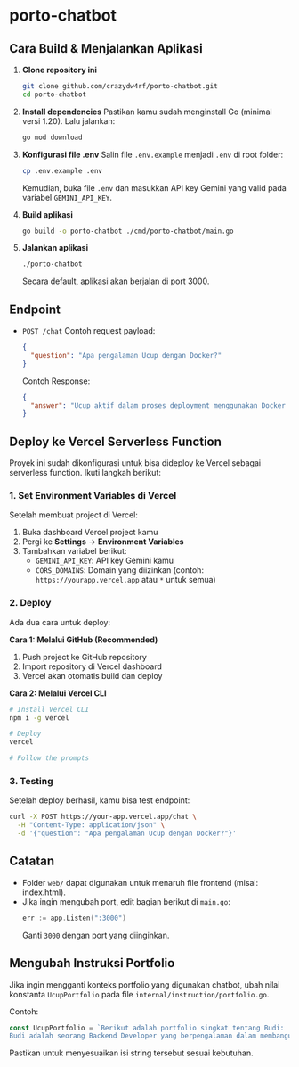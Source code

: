 # porto-chatbot

## Cara Build & Menjalankan Aplikasi

1. **Clone repository ini**
   ```bash
   git clone github.com/crazydw4rf/porto-chatbot.git
   cd porto-chatbot
   ```

2. **Install dependencies**
   Pastikan kamu sudah menginstall Go (minimal versi 1.20).
   Lalu jalankan:
   ```bash
   go mod download
   ```

3. **Konfigurasi file .env**
   Salin file `.env.example` menjadi `.env` di root folder:
   ```bash
   cp .env.example .env
   ```
    Kemudian, buka file `.env` dan masukkan API key Gemini yang valid pada variabel `GEMINI_API_KEY`.

4. **Build aplikasi**
   ```bash
   go build -o porto-chatbot ./cmd/porto-chatbot/main.go
   ```

5. **Jalankan aplikasi**
   ```bash
   ./porto-chatbot
   ```
   Secara default, aplikasi akan berjalan di port 3000.

## Endpoint

- `POST /chat`
  Contoh request payload:
  ```json
  {
    "question": "Apa pengalaman Ucup dengan Docker?"
  }
  ```
  Contoh Response:
  ```json
  {
    "answer": "Ucup aktif dalam proses deployment menggunakan Docker dan CI/CD pipeline dengan GitHub Actions..."
  }
  ```

## Deploy ke Vercel Serverless Function

Proyek ini sudah dikonfigurasi untuk bisa dideploy ke Vercel sebagai serverless function. Ikuti langkah berikut:

### 1. Set Environment Variables di Vercel

Setelah membuat project di Vercel:

1. Buka dashboard Vercel project kamu
2. Pergi ke **Settings** → **Environment Variables**
3. Tambahkan variabel berikut:
   - `GEMINI_API_KEY`: API key Gemini kamu
   - `CORS_DOMAINS`: Domain yang diizinkan (contoh: `https://yourapp.vercel.app` atau `*` untuk semua)

### 2. Deploy

Ada dua cara untuk deploy:

**Cara 1: Melalui GitHub (Recommended)**
1. Push project ke GitHub repository
2. Import repository di Vercel dashboard
3. Vercel akan otomatis build dan deploy

**Cara 2: Melalui Vercel CLI**
```bash
# Install Vercel CLI
npm i -g vercel

# Deploy
vercel

# Follow the prompts
```

### 3. Testing

Setelah deploy berhasil, kamu bisa test endpoint:
```bash
curl -X POST https://your-app.vercel.app/chat \
  -H "Content-Type: application/json" \
  -d '{"question": "Apa pengalaman Ucup dengan Docker?"}'
```

## Catatan

- Folder `web/` dapat digunakan untuk menaruh file frontend (misal: index.html).
- Jika ingin mengubah port, edit bagian berikut di `main.go`:
  ```go
  err := app.Listen(":3000")
  ```
  Ganti `3000` dengan port yang diinginkan.

## Mengubah Instruksi Portfolio

Jika ingin mengganti konteks portfolio yang digunakan chatbot, ubah nilai konstanta `UcupPortfolio` pada file `internal/instruction/portfolio.go`.

Contoh:
```go
const UcupPortfolio = `Berikut adalah portfolio singkat tentang Budi:
Budi adalah seorang Backend Developer yang berpengalaman dalam membangun API dengan Go dan PostgreSQL...`
```
Pastikan untuk menyesuaikan isi string tersebut sesuai kebutuhan.
